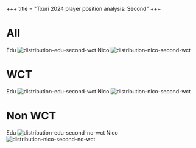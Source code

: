 +++
title = "Txuri 2024 player position analysis: Second"
+++

# All
Edu
![distribution-edu-second-wct](/distribution-edu-second-all-2024.png)
Nico
![distribution-nico-second-wct](/distribution-nico-second-all-2024.png)

# WCT
Edu
![distribution-edu-second-wct](/distribution-edu-second-wct-2024.png)
Nico
![distribution-nico-second-wct](/distribution-nico-second-wct-2024.png)

# Non WCT
Edu
![distribution-edu-second-no-wct](/distribution-edu-second-no-wct-2024.png)
Nico
![distribution-nico-second-no-wct](/distribution-nico-second-no-wct-2024.png)
